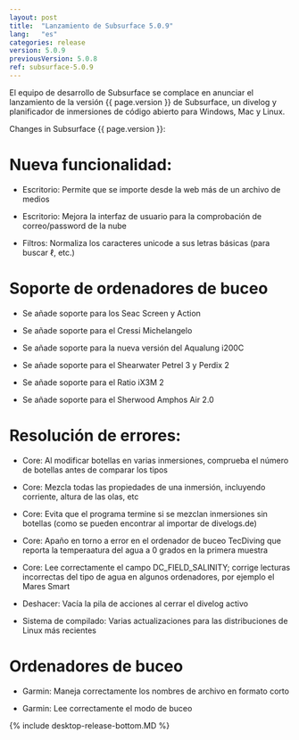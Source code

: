 ```yaml
---
layout: post
title:  "Lanzamiento de Subsurface 5.0.9"
lang:   "es"
categories: release
version: 5.0.9
previousVersion: 5.0.8
ref: subsurface-5.0.9
---
```


El equipo de desarrollo de Subsurface se complace en anunciar el lanzamiento de la versión {{ page.version }} de Subsurface, un divelog y planificador de inmersiones de código abierto para Windows, Mac y Linux.

Changes in Subsurface {{ page.version }}:

# Nueva funcionalidad:

- Escritorio:  Permite que se importe desde la web más de un archivo de medios

- Escritorio: Mejora la interfaz de usuario para la comprobación de correo/password de la nube

- Filtros: Normaliza los caracteres unicode a sus letras básicas (para buscar ℓ, etc.)

# Soporte de ordenadores de buceo

- Se añade soporte para los Seac Screen y Action

- Se añade soporte para el Cressi Michelangelo

- Se añade soporte para la nueva versión del Aqualung i200C

- Se añade soporte para el Shearwater Petrel 3 y Perdix 2

- Se añade soporte para el  Ratio iX3M 2

- Se añade soporte para el Sherwood Amphos Air 2.0

# Resolución de errores:

- Core: Al modificar botellas en varias inmersiones, comprueba el número de botellas antes de comparar los tipos

- Core: Mezcla todas las propiedades de una inmersión, incluyendo corriente, altura de las olas, etc

- Core: Evita que el programa termine si se mezclan inmersiones sin botellas (como se pueden encontrar al importar de divelogs.de)

- Core: Apaño en torno a error en el ordenador de buceo TecDiving que reporta la temperaatura del agua a 0 grados en la primera muestra

- Core: Lee correctamente el campo DC_FIELD_SALINITY; corrige lecturas incorrectas del tipo de agua en algunos ordenadores, por ejemplo el Mares Smart

- Deshacer: Vacía la pila de acciones al cerrar el divelog activo

- Sistema de compilado: Varias actualizaciones para las distribuciones de Linux más recientes

# Ordenadores de buceo

- Garmin: Maneja correctamente los nombres de archivo en formato corto

- Garmin: Lee correctamente el modo de buceo

{% include desktop-release-bottom.MD %}
